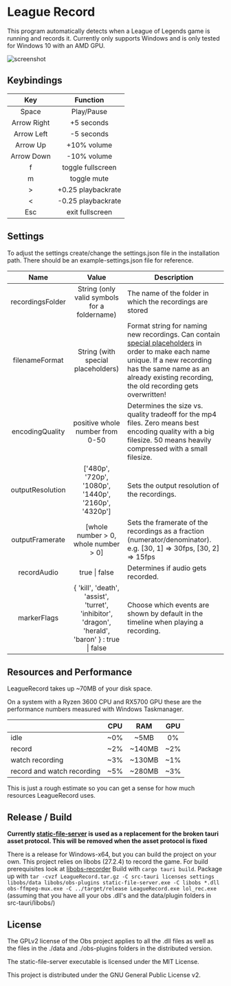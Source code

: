 # League Record

This program automatically detects when a League of Legends game is running and records it.
Currently only supports Windows and is only tested for Windows 10 with an AMD GPU.

![screenshot](https://user-images.githubusercontent.com/37913466/167213695-295f5abc-02bd-471a-a31a-d65e530564f5.png)

## Keybindings

| Key         | Function           |
|:-----------:|:------------------:|
| Space       | Play/Pause         |
| Arrow Right | +5 seconds         |
| Arrow Left  | -5 seconds         |
| Arrow Up    | +10% volume        |
| Arrow Down  | -10% volume        |
| f           | toggle fullscreen  |
| m           | toggle mute        |
| >           | +0.25 playbackrate |
| <           | -0.25 playbackrate |
| Esc         | exit fullscreen    |

## Settings

To adjust the settings create/change the settings.json file in the installation path. There should be an example-settings.json file for reference.

|       Name       |                                              Value                                              | Description                                                                                                                                                                                                                                                                                |
|:----------------:|:-----------------------------------------------------------------------------------------------:| ------------------------------------------------------------------------------------------------------------------------------------------------------------------------------------------------------------------------------------------------------------------------------------------ |
| recordingsFolder |                          String (only valid symbols for a foldername)                           | The name of the folder in which the recordings are stored                                                                                                                                                                                                                                  |
|  filenameFormat  |                               String (with special placeholders)                                | Format string for naming new recordings. Can contain [special placeholders](https://docs.rs/chrono/latest/chrono/format/strftime/index.html) in order to make each name unique. If a new recording has the same name as an already existing recording, the old recording gets overwritten! | 
| encodingQuality  |                                positive whole number from 0-50                                  | Determines the size vs. quality tradeoff for the mp4 files. Zero means best encoding quality with a big filesize. 50 means heavily compressed with a small filesize.                                                                                                                       |
| outputResolution |                      ['480p', '720p', '1080p', '1440p', '2160p', '4320p']                       | Sets the output resolution of the recordings.                                                                                                                                                                                                                                              |
| outputFramerate  |                              [whole number > 0, whole number > 0]                               | Sets the framerate of the recordings as a fraction (numerator/denominator). <br> e.g. [30, 1] => 30fps, [30, 2] => 15fps                                                                                                                                                                   |
|   recordAudio    |                                          true \| false                                          | Determines if audio gets recorded.                                                                                                                                                                                                                                                         |
|   markerFlags    |{ 'kill', 'death', 'assist', 'turret', 'inhibitor', 'dragon', 'herald', 'baron' } : true \| false| Choose which events are shown by default in the timeline when playing a recording.                                                                                                                                                                                                         |

## Resources and Performance

LeagueRecord takes up ~70MB of your disk space.

On a system with a Ryzen 3600 CPU and RX5700 GPU these are the performance numbers measured with Windows Taskmanager.

|                             | CPU | RAM    | GPU   |
| --------------------------- |:---:|:------:|:-----:|
| idle                        | ~0% | ~5MB   | 0%    |
| record                      | ~2% | ~140MB | ~2%   |
| watch recording             | ~3% | ~130MB | ~1%   |
| record and watch recording  | ~5% | ~280MB | ~3%   |

This is just a rough estimate so you can get a sense for how much resources LeagueRecord uses.

## Release / Build

**Currently [static-file-server](https://github.com/halverneus/static-file-server) is used as a replacement for the broken tauri asset protocol. This will be removed when the asset protocol is fixed**

There is a release for Windows-x64, but you can build the project on your own.
This project relies on libobs (27.2.4) to record the game.
For build prerequisites look at [libobs-recorder](https://github.com/FFFFFFFXXXXXXX/libobs-recorder)
Build with `cargo tauri build`.
Package up with `tar -cvzf LeagueRecord.tar.gz -C src-tauri licenses settings libobs/data libobs/obs-plugins static-file-server.exe -C libobs *.dll obs-ffmpeg-mux.exe -C ../target/release LeagueRecord.exe lol_rec.exe` (assuming that you have all your obs .dll's and the data/plugin folders in src-tauri/libobs/)

## License

The GPLv2 license of the Obs project applies to all the .dll files as well as the files in the ./data and ./obs-plugins folders in the distributed version.

The static-file-server executable is licensed under the MIT License.

This project is distributed under the GNU General Public License v2.
